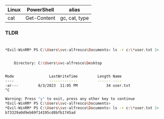 
| Linux | PowerShell | alias 
| - | - | - |
| cat | Get-Content | gc, cat, type 

### TLDR
```

```

### 
```sh
*Evil-WinRM* PS C:\Users\svc-alfresco\Documents> ls -r c:\*user.txt 2> $null


    Directory: C:\Users\svc-alfresco\Desktop


Mode                LastWriteTime         Length Name
----                -------------         ------ ----
-ar---         8/3/2023  11:05 PM             34 user.txt
^C

Warning: Press "y" to exit, press any other key to continue
*Evil-WinRM* PS C:\Users\svc-alfresco\Documents> 
*Evil-WinRM* PS C:\Users\svc-alfresco\Documents> ls -r c:\*user.txt 2> $null | gc
b73329a0d9eb69f14195cd8bfb1745ad
```
### 
```

```
### 
```

```

### 
```

```
### 
```

```
### 
```

```
### 
```

```
### 
```

```
### 
```

```
### 
```

```
### 
```

```
